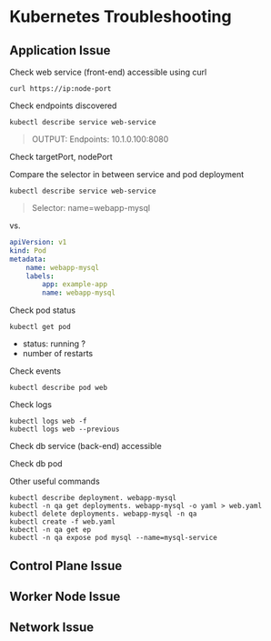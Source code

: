 # Kubernetes Troubleshooting

## Application Issue

Check web service (front-end) accessible using curl

```
curl https://ip:node-port
```

Check endpoints discovered

```
kubectl describe service web-service
```
> OUTPUT:
Endpoints: 10.1.0.100:8080

Check targetPort, nodePort

Compare the selector in between service and pod deployment

```
kubectl describe service web-service
```
> Selector: name=webapp-mysql

vs.

```yml
apiVersion: v1
kind: Pod
metadata:
	name: webapp-mysql
	labels:
		app: example-app
		name: webapp-mysql
```

Check pod status
```
kubectl get pod
```
* status: running ?
* number of restarts

Check events
```
kubectl describe pod web
```

Check logs
```
kubectl logs web -f 
kubectl logs web --previous
```

Check db service (back-end) accessible

Check db pod

Other useful commands
```
kubectl describe deployment. webapp-mysql
kubectl -n qa get deployments. webapp-mysql -o yaml > web.yaml
kubectl delete deployments. webapp-mysql -n qa
kubectl create -f web.yaml
kubectl -n qa get ep
kubectl -n qa expose pod mysql --name=mysql-service
```

## Control Plane Issue





## Worker Node Issue


## Network Issue